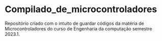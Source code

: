 # Compilado_de_microcontroladores
Repositório criado com o intuito de guardar códigos da matéria de Microcontroladores do curso de Engenharia da computação semestre 2023.1. 
